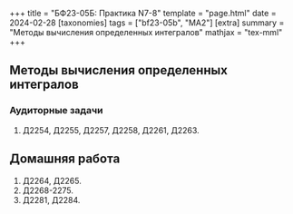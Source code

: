 +++
title = "БФ23-05Б: Практика N7-8"
template = "page.html"
date = 2024-02-28
[taxonomies]
tags = ["bf23-05b", "MA2"]
[extra]
summary = "Методы вычисления определенных интегралов"
mathjax = "tex-mml"
+++

<!-- more -->

## Методы вычисления определенных интегралов

### Аудиторные задачи

1. Д2254, Д2255, Д2257, Д2258, Д2261, Д2263.
 

## Домашняя работа

1. Д2264, Д2265. 
2. Д2268-2275.
3. Д2281, Д2284.